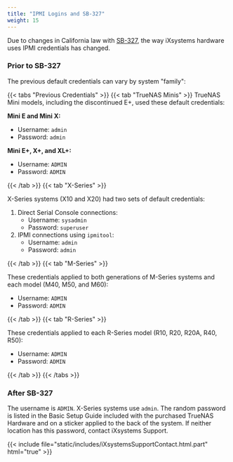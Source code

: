 ```yaml
---
title: "IPMI Logins and SB-327"
weight: 15
---
```


Due to changes in California law with [SB-327](https://leginfo.legislature.ca.gov/faces/billTextClient.xhtml?bill_id=201720180SB327), the way iXsystems hardware uses IPMI credentials has changed.

### Prior to SB-327

The previous default credentials can vary by system "family":

{{< tabs "Previous Credentials" >}}
{{< tab "TrueNAS Minis" >}}
TrueNAS Mini models, including the discontinued E+, used these default credentials:

**Mini E and Mini X:**

* Username: `admin`
* Password: `admin`

**Mini E+, X+, and XL+:**

* Username: `ADMIN`
* Password: `ADMIN`

{{< /tab >}}
{{< tab "X-Series" >}}

X-Series systems (X10 and X20) had two sets of default credentials:

1. Direct Serial Console connections:
   * Username: `sysadmin`
   * Password: `superuser`
2. IPMI connections using `ipmitool`:
   * Username: `admin`
   * Password: `admin`

{{< /tab >}}
{{< tab "M-Series" >}}

These credentials applied to both generations of M-Series systems and each model (M40, M50, and M60):

* Username: `ADMIN`
* Password: `ADMIN`

{{< /tab >}}
{{< tab "R-Series" >}}

These credentials applied to each R-Series model (R10, R20, R20A, R40, R50):

* Username: `ADMIN`
* Password: `ADMIN`

{{< /tab >}}
{{< /tabs >}}

### After SB-327

The username is `ADMIN`.
X-Series systems use `admin`.
The random password is listed in the Basic Setup Guide included with the purchased TrueNAS Hardware and on a sticker applied to the back of the system.
If neither location has this password, contact iXsystems Support.

{{< include file="static/includes/iXsystemsSupportContact.html.part" html="true" >}}
